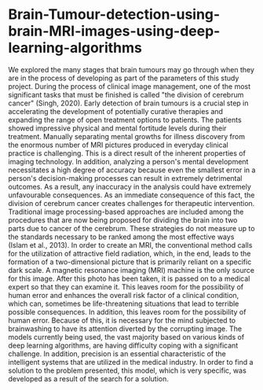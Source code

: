 # Brain-Tumour-detection-using-brain-MRI-images-using-deep-learning-algorithms
We explored the many stages that brain tumours may go through when they are in the process of developing as part of the parameters of this study project. During the process of clinical image management, one of the most significant tasks that must be finished is called "the division of cerebrum cancer" (Singh, 2020). Early detection of brain tumours is a crucial step in accelerating the development of potentially curative therapies and expanding the range of open treatment options to patients. The patients showed impressive physical and mental fortitude levels during their treatment. Manually separating mental growths for illness discovery from the enormous number of MRI pictures produced in everyday clinical practice is challenging. This is a direct result of the inherent properties of imaging technology. In addition, analyzing a person's mental development necessitates a high degree of accuracy because even the smallest error in a person's decision-making processes can result in extremely detrimental outcomes. As a result, any inaccuracy in the analysis could have extremely unfavourable consequences. As an immediate consequence of this fact, the division of cerebrum cancer creates challenges for therapeutic intervention.
Traditional image processing-based approaches are included among the procedures that are now being proposed for dividing the brain into two parts due to cancer of the cerebrum. These strategies do not measure up to the standards necessary to be ranked among the most effective ways (Islam et al., 2013). In order to create an MRI, the conventional method calls for the utilization of attractive field radiation, which, in the end, leads to the formation of a two-dimensional picture that is primarily reliant on a specific dark scale. A magnetic resonance imaging (MRI) machine is the only source for this image. After this photo has been taken, it is passed on to a medical expert so that they can examine it. This leaves room for the possibility of human error and enhances the overall risk factor of a clinical condition, which can, sometimes be life-threatening situations that lead to terrible possible consequences. In addition, this leaves room for the possibility of human error. Because of this, it is necessary for the mind subjected to brainwashing to have its attention diverted by the corrupting image. The models currently being used, the vast majority based on various kinds of deep learning algorithms, are having difficulty coping with a significant challenge. In addition, precision is an essential characteristic of the intelligent systems that are utilized in the medical industry. In order to find a solution to the problem presented, this model, which is very specific, was developed as a result of the search for a solution.
